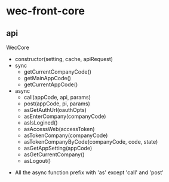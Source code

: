 # wec-front-core

## api

WecCore
- constructor(setting, cache, apiRequest)
- sync
    - getCurrentCompanyCode()
    - getMainAppCode()
    - getCurrentAppCode()
- async
    - call(appCode, api, params)
    - post(appCode, pi, params)
    - asGetAuthUrl(oauthOpts)
    - asEnterCompany(companyCode)
    - asIsLogined()
    - asAccessWeb(accessToken)
    - asTokenCompany(companyCode)
    - asTokenCompanyByCode(companyCode, code, state)
    - asGetAppSetting(appCode)
    - asGetCurrentCompany()
    - asLogout()


* All the async function prefix with 'as' except 'call' and 'post'
